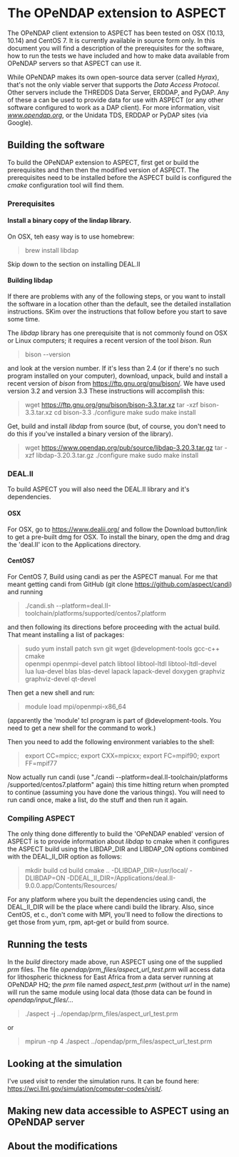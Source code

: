 
# The OPeNDAP extension to ASPECT

The OPeNDAP client extension to ASPECT has been tested on OSX (10.13,
10.14) and CentOS 7. It is currently available in source form only. In
this document you will find a description of the prerequisites for the
software, how to run the tests we have included and how to make data
available from OPeNDAP servers so that ASPECT can use it.

While OPeNDAP makes its own open-source data server (called _Hyrax_),
that's not the only viable server that supports the _Data Access
Protocol_. Other servers include the THREDDS Data Server, ERDDAP, and
PyDAP. Any of these a can be used to provide data for use with ASPECT
(or any other software configured to work as a DAP client). For more
information, visit _www.opendap.org_, or the Unidata TDS, ERDDAP or
PyDAP sites (via Google).

## Building the software

To build the OPeNDAP extension to ASPECT, first get or build the
prerequisites and then then the modified version of ASPECT. The
prerequisites need to be installed before the ASPECT build is
configured the _cmake_ configuration tool will find them.

### Prerequisites

#### Install a binary copy of the lindap library.

On OSX, teh easy way is to use homebrew:

> brew install libdap

Skip down to the section on installing DEAL.II

#### Building libdap

If there are problems with any of the following steps, or you want to
install the software in a location other than the default, see the
detailed installation instructions. SKim over the instructions that
follow before you start to save some time.

The _libdap_ library has one prerequisite that is not commonly found
on OSX or Linux computers; it requires a recent version of the tool
_bison_. Run

> bison --version

and look at the version number. If it's less than 2.4 (or if there's
no such program installed on your computer), download, unpack, build
and install a recent version of _bison_ from
https://ftp.gnu.org/gnu/bison/. We have used version 3.2 and
version 3.3 These instructions will accomplish this:

> wget https://ftp.gnu.org/gnu/bison/bison-3.3.tar.xz
> tar -xzf bison-3.3.tar.xz
> cd bison-3.3
> ./configure
> make
> sudo make install

Get, build and install _libdap_ from source (but, of course, you don't
need to do this if you've installed a binary version of the library).

> wget https://www.opendap.org/pub/source/libdap-3.20.3.tar.gz
> tar -xzf libdap-3.20.3.tar.gz
> ./configure
> make
> sudo make install

### DEAL.II

To build ASPECT you will also need the DEAL.II library and it's
dependencies.

#### OSX
For OSX, go to https://www.dealii.org/ and follow the Download
button/link to get a pre-built dmg for OSX. To install the binary,
open the dmg and drag the 'deal.II' icon to the Applications
directory.

#### CentOS7
For CentOS 7, Build using candi as per the ASPECT manual. For me that meant 
getting candi from GitHub (git clone https://github.com/aspect/candi)
and running

> ./candi.sh --platform=deal.II-toolchain/platforms/supported/centos7.platform

and then following its directions before proceeding with the actual
build. That meant installing a list of packages:

> sudo yum install patch svn git wget @development-tools gcc-c++ cmake \
> openmpi openmpi-devel patch  libtool libtool-ltdl libtool-ltdl-devel \
> lua lua-devel blas blas-devel lapack lapack-devel  doxygen graphviz \
> graphviz-devel qt-devel

Then get a new shell and run:

> module load mpi/openmpi-x86_64

(apparently the 'module' tcl program is part of @development-tools. You
need to get a new shell for the command to work.)

Then you need to add the following environment variables to the shell:

> export CC=mpicc; export CXX=mpicxx; export FC=mpif90; export FF=mpif77

Now actually run candi (use "./candi --platform=deal.II-toolchain/platforms
/supported/centos7.platform" again) this time hitting return when prompted
to continue (assuming you have done the various things). You will need to
run candi once, make a list, do the stuff and then run it again.

### Compiling ASPECT

The only thing done differently to build the 'OPeNDAP enabled' version
of ASPECT is to provide information about _libdap_ to cmake when it
configures the ASPECT build using the LIBDAP\_DIR and
LIBDAP\_ON options combined with the DEAL\_II\_DIR option as follows:

> mkdir build
> cd build
> cmake .. -DLIBDAP\_DIR=/usr/local/ -DLIBDAP=ON
>       -DDEAL\_II\_DIR=/Applications/deal.II-9.0.0.app/Contents/Resources/

For any platform where you built the dependencies using candi, the 
DEAL_II_DIR will be the place where candi build the library. Also,
since CentOS, et c., don't come with MPI, you'll need to follow the 
directions to get those from yum, rpm, apt-get or build from source.

## Running the tests

In the _build_ directory made above, run ASPECT using one of the
supplied _prm_ files. The file _opendap/prm\_files/aspect\_url\_test.prm_
will access data for lithospheric thickness for East Africa from a
data server running at OPeNDAP HQ; the _prm_ file named
_aspect\_test.prm_ (without _url_ in the name) will run the same
module using local data (those data can be found in
_opendap/input\_files/..._

> ./aspect -j ../opendap/prm\_files/aspect\_url\_test.prm

or

> mpirun -np 4 ./aspect ../opendap/prm\_files/aspect\_url\_test.prm

## Looking at the simulation

I've used _visit_ to render the simulation runs. It can be found here:
https://wci.llnl.gov/simulation/computer-codes/visit/.

## Making new data accessible to ASPECT using an OPeNDAP server

## About the modifications

